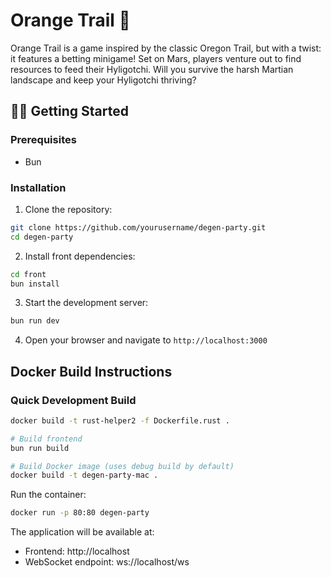 # Orange Trail 🍊

Orange Trail is a game inspired by the classic Oregon Trail, but with a twist: it features a betting minigame! Set on Mars, players venture out to find resources to feed their Hyligotchi. Will you survive the harsh Martian landscape and keep your Hyligotchi thriving?

## 🏃‍♂️ Getting Started

### Prerequisites

- Bun

### Installation

1. Clone the repository:

```bash
git clone https://github.com/yourusername/degen-party.git
cd degen-party
```

2. Install front dependencies:

```bash
cd front
bun install
```

3. Start the development server:

```bash
bun run dev
```

4. Open your browser and navigate to `http://localhost:3000`

## Docker Build Instructions

### Quick Development Build

```bash
docker build -t rust-helper2 -f Dockerfile.rust .

# Build frontend
bun run build

# Build Docker image (uses debug build by default)
docker build -t degen-party-mac .
```

Run the container:

```bash
docker run -p 80:80 degen-party
```

The application will be available at:

- Frontend: http://localhost
- WebSocket endpoint: ws://localhost/ws

